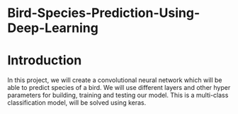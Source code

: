 # Bird-Species-Prediction-Using-Deep-Learning

# Introduction
In this project, we will create a convolutional neural network which will be able to predict species of a bird. 
We will use different layers and other hyper parameters for building, training and testing our model. This is a multi-class classification model, will be solved using keras.
